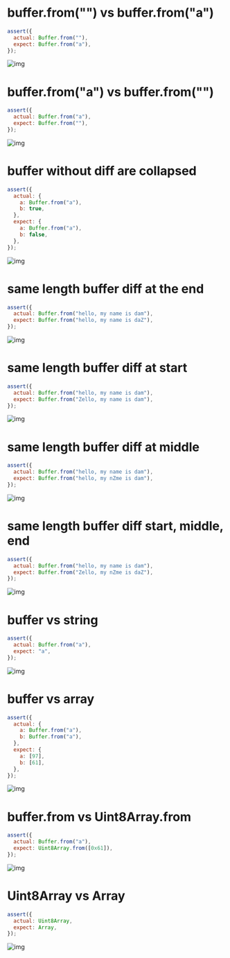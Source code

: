 # buffer.from("") vs buffer.from("a")

```js
assert({
  actual: Buffer.from(""),
  expect: Buffer.from("a"),
});
```

![img](<./array_typed/buffer_from()_vs_buffer_from(a).svg>)

# buffer.from("a") vs buffer.from("")

```js
assert({
  actual: Buffer.from("a"),
  expect: Buffer.from(""),
});
```

![img](<./array_typed/buffer_from(a)_vs_buffer_from().svg>)

# buffer without diff are collapsed

```js
assert({
  actual: {
    a: Buffer.from("a"),
    b: true,
  },
  expect: {
    a: Buffer.from("a"),
    b: false,
  },
});
```

![img](<./array_typed/buffer_without_diff_are_collapsed.svg>)

# same length buffer diff at the end

```js
assert({
  actual: Buffer.from("hello, my name is dam"),
  expect: Buffer.from("hello, my name is daZ"),
});
```

![img](<./array_typed/same_length_buffer_diff_at_the_end.svg>)

# same length buffer diff at start

```js
assert({
  actual: Buffer.from("hello, my name is dam"),
  expect: Buffer.from("Zello, my name is dam"),
});
```

![img](<./array_typed/same_length_buffer_diff_at_start.svg>)

# same length buffer diff at middle

```js
assert({
  actual: Buffer.from("hello, my name is dam"),
  expect: Buffer.from("hello, my nZme is dam"),
});
```

![img](<./array_typed/same_length_buffer_diff_at_middle.svg>)

# same length buffer diff start, middle, end

```js
assert({
  actual: Buffer.from("hello, my name is dam"),
  expect: Buffer.from("Zello, my nZme is daZ"),
});
```

![img](<./array_typed/same_length_buffer_diff_start__middle__end.svg>)

# buffer vs string

```js
assert({
  actual: Buffer.from("a"),
  expect: "a",
});
```

![img](<./array_typed/buffer_vs_string.svg>)

# buffer vs array

```js
assert({
  actual: {
    a: Buffer.from("a"),
    b: Buffer.from("a"),
  },
  expect: {
    a: [97],
    b: [61],
  },
});
```

![img](<./array_typed/buffer_vs_array.svg>)

# buffer.from vs Uint8Array.from

```js
assert({
  actual: Buffer.from("a"),
  expect: Uint8Array.from([0x61]),
});
```

![img](<./array_typed/buffer_from_vs_uint8array_from.svg>)

# Uint8Array vs Array

```js
assert({
  actual: Uint8Array,
  expect: Array,
});
```

![img](<./array_typed/uint8array_vs_array.svg>)

